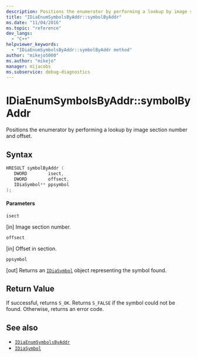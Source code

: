 ```yaml
---
description: Positions the enumerator by performing a lookup by image section number and offset.
title: "IDiaEnumSymbolsByAddr::symbolByAddr"
ms.date: "11/04/2016"
ms.topic: "reference"
dev_langs:
  - "C++"
helpviewer_keywords:
  - "IDiaEnumSymbolsByAddr::symbolByAddr method"
author: "mikejo5000"
ms.author: "mikejo"
manager: mijacobs
ms.subservice: debug-diagnostics
---
```


# IDiaEnumSymbolsByAddr::symbolByAddr

Positions the enumerator by performing a lookup by image section number and offset.

## Syntax

```c++
HRESULT symbolByAddr (
   DWORD        isect,
   DWORD        offsect,
   IDiaSymbol** ppsymbol
);
```

#### Parameters

`isect`

[in] Image section number.

`offsect`

[in] Offset in section.

`ppsymbol`

[out] Returns an [`IDiaSymbol`](../../debugger/debug-interface-access/idiasymbol.md) object representing the symbol found.

## Return Value

If successful, returns `S_OK`. Returns `S_FALSE` if the symbol could not be found. Otherwise, returns an error code.

## See also

- [`IDiaEnumSymbolsByAddr`](../../debugger/debug-interface-access/idiaenumsymbolsbyaddr.md)
- [`IDiaSymbol`](../../debugger/debug-interface-access/idiasymbol.md)

